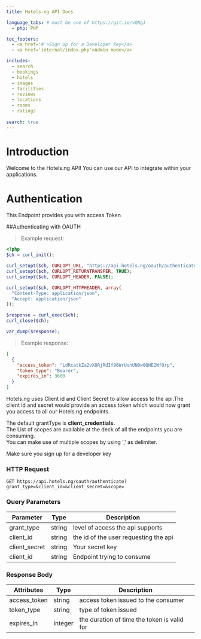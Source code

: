 ```yaml
---
title: Hotels.ng API Docs

language_tabs: # must be one of https://git.io/vQNgJ
  - php: PHP

toc_footers:
  - <a href='#'>Sign Up for a Developer Key</a>
  - <a href='internal/index.php'>Admin mode</a>

includes:
  - search
  - bookings
  - hotels
  - images
  - facilities
  - reviews
  - locations
  - rooms
  - ratings
  
search: true
---
```


# Introduction

Welcome to the Hotels.ng API! You can use our API to integrate within your applications.

# Authentication

This Endpoint provides you with access Token

##Authenticating with OAUTH

> Example request:

```php
<?php
$ch = curl_init();

curl_setopt($ch, CURLOPT_URL, "https://api.hotels.ng/oauth/authenticate?grant_type=&client_id=&client_secret=&scope=");
curl_setopt($ch, CURLOPT_RETURNTRANSFER, TRUE);
curl_setopt($ch, CURLOPT_HEADER, FALSE);

curl_setopt($ch, CURLOPT_HTTPHEADER, array(
  "Content-Type: application/json",
  "Accept: application/json"
));

$response = curl_exec($ch);
curl_close($ch);

var_dump($response);
```

> Example response:

```json
[
  {
    "access_token": "LdRcatkZa2vX8RjRdIf96WrUvnUN0w0QHE2WfOrp",
    "token_type": "Bearer",
    "expires_in": 3600
  }
]
```


Hotels.ng uses Client id and Client Secret to allow access to the api.The client id and secret would provide an access token which would now grant you access to all our Hotels.ng endpoints. 

The default grantType is <strong>client_credentials.</strong><br>
The List of scopes are available at the deck of all the endpoints you are consuming. <br>
You can make use of multiple scopes by using ',' as delimiter.<br>

<aside class="notice">
Make sure you sign up for a developer key
</aside>

### HTTP Request

`GET https://api.hotels.ng/oauth/authenticate?grant_type=&client_id=&client_secret=&scope=`

### Query Parameters

Parameter | Type | Description
--------- | ------- | -----------
grant_type| string|level of access the api supports 
client_id | string |the id of the user requesting the api
client_secret | string |Your secret key
client_id | string |Endpoint trying to consume



### Response Body

Attributes | Type | Description
--------- | ------- | -----------
access_token| string|access token issued to the consumer
token_type | string |type of token issued
expires_in | integer |the duration of time the token is valid for

